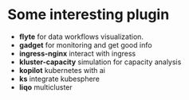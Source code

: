 # Some interesting plugin
- **flyte** for data workflows visualization.
- **gadget** for monitoring and get good info
- **ingress-nginx** interact with ingress
- **kluster-capacity** simulation for capacity analysis
- **kopilot** kubernetes with ai
- **ks** integrate kubesphere
- **liqo** multicluster